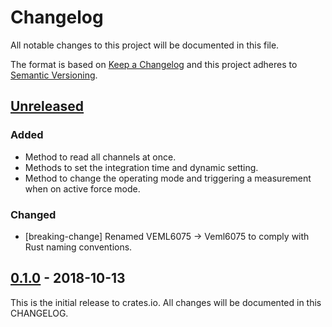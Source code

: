 # Changelog

All notable changes to this project will be documented in this file.

The format is based on [Keep a Changelog](http://keepachangelog.com/en/1.0.0/)
and this project adheres to [Semantic Versioning](http://semver.org/spec/v2.0.0.html).

## [Unreleased]

### Added
- Method to read all channels at once.
- Methods to set the integration time and dynamic setting.
- Method to change the operating mode and triggering a measurement when on active force mode.

### Changed
- [breaking-change] Renamed VEML6075 -> Veml6075 to comply with Rust naming conventions.

## [0.1.0] - 2018-10-13

This is the initial release to crates.io. All changes will be documented in this CHANGELOG.

[Unreleased]: https://github.com/eldruin/veml6075-rs/compare/v0.1.0...HEAD
[0.1.0]: https://github.com/eldruin/veml6075-rs/releases/tag/v0.1.0
